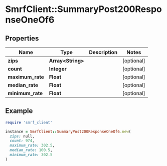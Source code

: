 # SmrfClient::SummaryPost200ResponseOneOf6

## Properties

| Name | Type | Description | Notes |
| ---- | ---- | ----------- | ----- |
| **zips** | **Array&lt;String&gt;** |  | [optional] |
| **count** | **Integer** |  | [optional] |
| **maximum_rate** | **Float** |  | [optional] |
| **median_rate** | **Float** |  | [optional] |
| **minimum_rate** | **Float** |  | [optional] |

## Example

```ruby
require 'smrf_client'

instance = SmrfClient::SummaryPost200ResponseOneOf6.new(
  zips: null,
  count: 974,
  maximum_rate: 302.5,
  median_rate: 100.5,
  minimum_rate: 302.5
)
```

